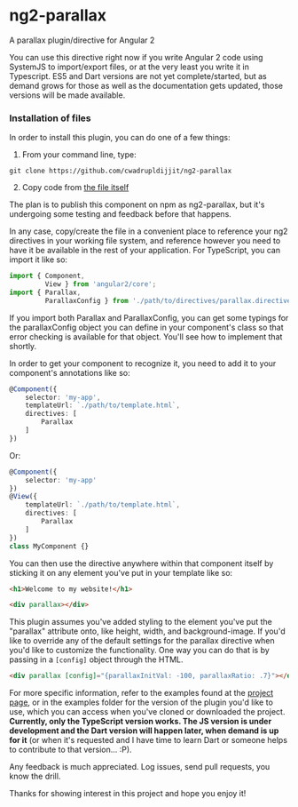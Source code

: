 # ng2-parallax
A parallax plugin/directive for Angular 2

You can use this directive right now if you write Angular 2 code using SystemJS to import/export files, or at the very least you write it in Typescript.  ES5 and Dart versions are not yet complete/started, but as demand grows for those as well as the documentation gets updated, those versions will be made available.


### Installation of files
In order to install this plugin, you can do one of a few things:

1. From your command line, type:
```
git clone https://github.com/cwadrupldijjit/ng2-parallax
```

2. Copy code from [the file itself](https://raw.githubusercontent.com/cwadrupldijjit/ng2-parallax/master/examples/ts-ng2-parallax/app/parallax.directive.ts)

The plan is to publish this component on npm as ng2-parallax, but it's undergoing some testing and feedback before that happens.

In any case, copy/create the file in a convenient place to reference your ng2 directives in your working file system, and reference however you need to have it be available in the rest of your application.  For TypeScript, you can import it like so:

```typescript
import { Component,
		 View } from 'angular2/core';
import { Parallax,
		 ParallaxConfig } from './path/to/directives/parallax.directive';
```

If you import both Parallax and ParallaxConfig, you can get some typings for the parallaxConfig object you can define in your component's class so that error checking is available for that object.  You'll see how to implement that shortly.

In order to get your component to recognize it, you need to add it to your component's annotations like so:

```typescript
@Component({
	selector: 'my-app',
	templateUrl: `./path/to/template.html`,
	directives: [
		Parallax
	]
})
```
Or:
```typescript
@Component({
	selector: 'my-app'
})
@View({
	templateUrl: `./path/to/template.html`,
	directives: [
		Parallax
	]
})
class MyComponent {}
```

You can then use the directive anywhere within that component itself by sticking it on any element you've put in your template like so:
```html
<h1>Welcome to my website!</h1>

<div parallax></div>
```

This plugin assumes you've added styling to the element you've put the "parallax" attribute onto, like height, width, and background-image.  If you'd like to override any of the default settings for the parallax directive when you'd like to customize the functionality.  One way you can do that is by passing in a `[config]` object through the HTML.

```html
<div parallax [config]="{parallaxInitVal: -100, parallaxRatio: .7}"></div>
```

For more specific information, refer to the examples found at the [project page](http://cwadrupldijjit.com/ng2-parallax), or in the examples folder for the version of the plugin you'd like to use, which you can access when you've cloned or downloaded the project. **Currently, only the TypeScript version works.  The JS version is under development and the Dart version will happen later, when demand is up for it** (or when it's requested and I have time to learn Dart or someone helps to contribute to that version... :P).

Any feedback is much appreciated.  Log issues, send pull requests, you know the drill.

Thanks for showing interest in this project and hope you enjoy it!
